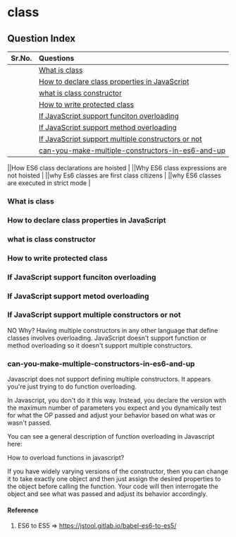 # class

## Question Index

| Sr.No. | Questions |
| :---: | :--- |
| | [What is class](#what-is-class)|
| | [How to declare class properties in JavaScript](#how-to-declare-class-properties-in-javascript)|
| | [what is class constructor](#what-is-class-constructor)|
| | [How to write protected class](#how-to-write-protected-class)|
| | [If JavaScript support funciton overloading](#if-javascript-support-funciton-overloading)|
| | [If JavaScript support method overloading](#if-javascript-support-funciton-overloading)|
| | [If JavaScript support multiple constructors or not](#if-javascript-support-multiple-constructors-or-not)|
| | [can-you-make-multiple-constructors-in-es6-and-up](#can-you-make-multiple-constructors-in-es6-and-up)|

||How ES6 class declarations are hoisted |
||Why ES6 class expressions are not hoisted |
||why Es6 classes are first class citizens |
||why ES6 classes are executed in strict mode |

### What is class

### How to declare class properties in JavaScript

### what is class constructor

### How to write protected class

### If JavaScript support funciton overloading

### If JavaScript support metod overloading

### If JavaScript support multiple constructors or not
>
NO
Why?
Having multiple constructors in any other language that define classes involves overloading. JavaScript doesn't support function or method overloading so it doesn't support multiple constructors.

### can-you-make-multiple-constructors-in-es6-and-up
>
Javascript does not support defining multiple constructors. It appears you're just trying to do function overloading.

In Javascript, you don't do it this way. Instead, you declare the version with the maximum number of parameters you expect and you dynamically test for what the OP passed and adjust your behavior based on what was or wasn't passed.

You can see a general description of function overloading in Javascript here:

How to overload functions in javascript?

If you have widely varying versions of the constructor, then you can change it to take exactly one object and then just assign the desired properties to the object before calling the function. Your code will then interrogate the object and see what was passed and adjust its behavior accordingly.

#### Reference

1. ES6 to ES5 => <https://jstool.gitlab.io/babel-es6-to-es5/>
